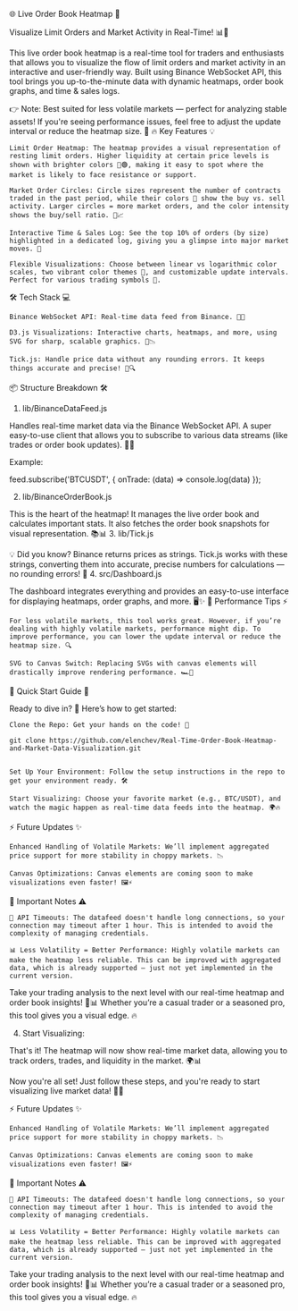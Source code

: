 🌐 Live Order Book Heatmap 🚀

Visualize Limit Orders and Market Activity in Real-Time! 📊🔮

This live order book heatmap is a real-time tool for traders and enthusiasts that allows you to visualize the flow of limit orders and market activity in an interactive and user-friendly way. Built using Binance WebSocket API, this tool brings you up-to-the-minute data with dynamic heatmaps, order book graphs, and time & sales logs.

👉 Note: Best suited for less volatile markets — perfect for analyzing stable assets! If you're seeing performance issues, feel free to adjust the update interval or reduce the heatmap size. 🔧
🔥 Key Features 💡

    Limit Order Heatmap: The heatmap provides a visual representation of resting limit orders. Higher liquidity at certain price levels is shown with brighter colors 🔴🟢, making it easy to spot where the market is likely to face resistance or support.

    Market Order Circles: Circle sizes represent the number of contracts traded in the past period, while their colors 🌈 show the buy vs. sell activity. Larger circles = more market orders, and the color intensity shows the buy/sell ratio. 🛒📈

    Interactive Time & Sales Log: See the top 10% of orders (by size) highlighted in a dedicated log, giving you a glimpse into major market moves. 📜

    Flexible Visualizations: Choose between linear vs logarithmic color scales, two vibrant color themes 🌟, and customizable update intervals. Perfect for various trading symbols 🔄.

🛠️ Tech Stack 💻

    Binance WebSocket API: Real-time data feed from Binance. 📡🔌

    D3.js Visualizations: Interactive charts, heatmaps, and more, using SVG for sharp, scalable graphics. 🔮📉

    Tick.js: Handle price data without any rounding errors. It keeps things accurate and precise! 🧮🔍

📦 Structure Breakdown 🛠️
1. lib/BinanceDataFeed.js

Handles real-time market data via the Binance WebSocket API. A super easy-to-use client that allows you to subscribe to various data streams (like trades or order book updates). 🧑‍💻

Example:

feed.subscribe('BTCUSDT', {
  onTrade: (data) => console.log(data)
});

2. lib/BinanceOrderBook.js

This is the heart of the heatmap! It manages the live order book and calculates important stats. It also fetches the order book snapshots for visual representation. 📚📊
3. lib/Tick.js

💡 Did you know? Binance returns prices as strings. Tick.js works with these strings, converting them into accurate, precise numbers for calculations — no rounding errors! 🔧
4. src/Dashboard.js

The dashboard integrates everything and provides an easy-to-use interface for displaying heatmaps, order graphs, and more. 🖥️✨
🔄 Performance Tips ⚡

    For less volatile markets, this tool works great. However, if you’re dealing with highly volatile markets, performance might dip. To improve performance, you can lower the update interval or reduce the heatmap size. 🔍

    SVG to Canvas Switch: Replacing SVGs with canvas elements will drastically improve rendering performance. 🏎️💨

🚀 Quick Start Guide 🏁

Ready to dive in? 🚀 Here’s how to get started:

    Clone the Repo: Get your hands on the code! 🎯

    git clone https://github.com/elenchev/Real-Time-Order-Book-Heatmap-and-Market-Data-Visualization.git


    Set Up Your Environment: Follow the setup instructions in the repo to get your environment ready. 🛠️

    Start Visualizing: Choose your favorite market (e.g., BTC/USDT), and watch the magic happen as real-time data feeds into the heatmap. 🌍🔥

⚡ Future Updates ✨

    Enhanced Handling of Volatile Markets: We’ll implement aggregated price support for more stability in choppy markets. 📉

    Canvas Optimizations: Canvas elements are coming soon to make visualizations even faster! 🖼️⚡

🚨 Important Notes ⚠️

    🔑 API Timeouts: The datafeed doesn't handle long connections, so your connection may timeout after 1 hour. This is intended to avoid the complexity of managing credentials.

    📊 Less Volatility = Better Performance: Highly volatile markets can make the heatmap less reliable. This can be improved with aggregated data, which is already supported — just not yet implemented in the current version.

Take your trading analysis to the next level with our real-time heatmap and order book insights! 🚀📊 Whether you’re a casual trader or a seasoned pro, this tool gives you a visual edge. 🔥

4. Start Visualizing:

That's it! The heatmap will now show real-time market data, allowing you to track orders, trades, and liquidity in the market. 🌍📊

Now you're all set! Just follow these steps, and you're ready to start visualizing live market data! 🚀🎉

⚡ Future Updates ✨

    Enhanced Handling of Volatile Markets: We’ll implement aggregated price support for more stability in choppy markets. 📉

    Canvas Optimizations: Canvas elements are coming soon to make visualizations even faster! 🖼️⚡

🚨 Important Notes ⚠️

    🔑 API Timeouts: The datafeed doesn't handle long connections, so your connection may timeout after 1 hour. This is intended to avoid the complexity of managing credentials.

    📊 Less Volatility = Better Performance: Highly volatile markets can make the heatmap less reliable. This can be improved with aggregated data, which is already supported — just not yet implemented in the current version.

Take your trading analysis to the next level with our real-time heatmap and order book insights! 🚀📊 Whether you’re a casual trader or a seasoned pro, this tool gives you a visual edge. 🔥

